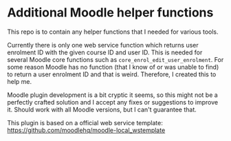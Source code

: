 # Additional Moodle helper functions

This repo is to contain any helper functions that I needed for various tools.


Currently there is only one web service function which returns user enrolment ID with the given course ID and user ID. This is needed for several Moodle core functions such as `core_enrol_edit_user_enrolment`. For some reason Moodle has no function (that I know of or was unable to find) to return a user enrolment ID and that is weird.
Therefore, I created this to help me.


Moodle plugin development is a bit cryptic it seems, so this might not be a perfectly crafted solution and I accept any fixes or suggestions to improve it. Should work with all Moodle versions, but I can't guarantee that.

This plugin is based on a official web service template: https://github.com/moodlehq/moodle-local_wstemplate
